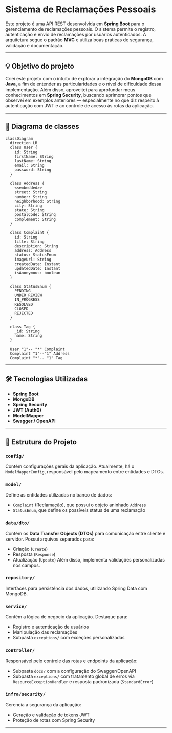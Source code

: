# Sistema de Reclamações Pessoais

Este projeto é uma API REST desenvolvida em **Spring Boot** para o gerenciamento de reclamações pessoais. O sistema permite o registro, autenticação e envio de reclamações por usuários autenticados. A arquitetura segue o padrão **MVC** e utiliza boas práticas de segurança, validação e documentação.

---

## 💡 Objetivo do projeto

Criei este projeto com o intuito de explorar a integração do **MongoDB** com **Java**, a fim de entender as particularidades e o nível de dificuldade dessa implementação. Além disso, aproveitei para aprofundar meus conhecimentos em **Spring Security**, buscando aprimorar pontos que observei em exemplos anteriores — especialmente no que diz respeito à autenticação com JWT e ao controle de acesso às rotas da aplicação.

---

## 🧩 Diagrama de classes

``` mermaid
classDiagram
  direction LR
  class User {
    id: String
    firstName: String
    lastName: String
    email: String
    password: String
  }

  class Address {
    <<embedded>>
    street: String
    number: String
    neighborhood: String
    city: String
    state: String
    postalCode: String
    complement: String
  }
  
  class Complaint {
    id: String
    title: String
    description: String
    address: Address
    status: StatusEnum
    imageUrl: String
    createdDate: Instant
    updatedDate: Instant
    isAnonymous: boolean
  }

  class StatusEnum {
    PENDING
    UNDER_REVIEW
    IN_PROGRESS
    RESOLVED
    CLOSED
    REJECTED
  }

  class Tag {
    _id: String
    name: String
  }

  User "1"-- "*" Complaint
  Complaint "1"--"1" Address
  Complaint "*"-- "1" Tag

```

---

## 🛠 Tecnologias Utilizadas

- **Spring Boot**
- **MongoDB**
- **Spring Security**
- **JWT (Auth0)**
- **ModelMapper**
- **Swagger / OpenAPI**

---

## 📁 Estrutura do Projeto

### `config/`
Contém configurações gerais da aplicação. Atualmente, há o `ModelMapperConfig`, responsável pelo mapeamento entre entidades e DTOs.

### `model/`
Define as entidades utilizadas no banco de dados:
- `Complaint` (Reclamação), que possui o objeto aninhado `Address`
- `StatusEnum`, que define os possíveis status de uma reclamação

### `data/dto/`
Contém os **Data Transfer Objects (DTOs)** para comunicação entre cliente e servidor. Possui arquivos separados para:
- Criação (`Create`)
- Resposta (`Response`)
- Atualização (`Update`)
Além disso, implementa validações personalizadas nos campos.

### `repository/`
Interfaces para persistência dos dados, utilizando Spring Data com MongoDB.

### `service/`
Contém a lógica de negócio da aplicação. Destaque para:
- Registro e autenticação de usuários
- Manipulação das reclamações
- Subpasta `exceptions/` com exceções personalizadas

### `controller/`
Responsável pelo controle das rotas e endpoints da aplicação:
- Subpasta `docs/` com a configuração do Swagger/OpenAPI
- Subpasta `exceptions/` com tratamento global de erros via `ResourceExceptionHandler` e resposta padronizada (`StandardError`)

### `infra/security/`
Gerencia a segurança da aplicação:
- Geração e validação de tokens JWT
- Proteção de rotas com Spring Security

---
